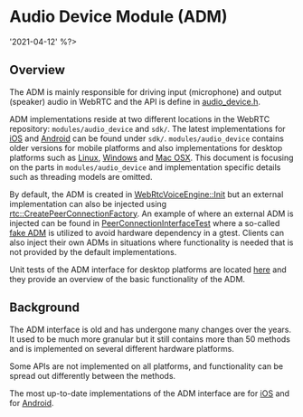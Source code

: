 # Audio Device Module (ADM)

<?% config.freshness.owner = 'henrika' %?> <?% config.freshness.reviewed =
'2021-04-12' %?>

## Overview

The ADM is mainly responsible for driving input (microphone) and output
(speaker) audio in WebRTC and the API is define in
[audio_device.h](https://source.chromium.org/chromium/chromium/src/+/master:third_party/webrtc/modules/audio_device/include/audio_device.h;drc=eb8c4ca608486add9800f6bfb7a8ba3cf23e738es).

ADM implementations reside at two different locations in the WebRTC repository:
`modules/audio_device` and `sdk/`. The latest implementations for
[iOS](https://source.chromium.org/chromium/chromium/src/+/master:third_party/webrtc/sdk/objc/native/api/audio_device_module.h;drc=76443eafa9375374d9f1d23da2b913f2acac6ac2)
and
[Android](https://source.chromium.org/chromium/chromium/src/+/master:third_party/webrtc/sdk/android/src/jni/audio_device/audio_device_module.h;drc=bbeb10925eb106eeed6143ccf571bc438ec22ce1)
can be found under `sdk/`. `modules/audio_device` contains older versions for
mobile platforms and also implementations for desktop platforms such as
[Linux](https://source.chromium.org/chromium/chromium/src/+/master:third_party/webrtc/modules/audio_device/linux/;drc=d15a575ec3528c252419149d35977e55269d8a41),
[Windows](https://source.chromium.org/chromium/chromium/src/+/master:third_party/webrtc/modules/audio_device/win/;drc=d15a575ec3528c252419149d35977e55269d8a41)
and
[Mac OSX](https://source.chromium.org/chromium/chromium/src/+/master:third_party/webrtc/modules/audio_device/mac/;drc=3b68aa346a5d3483c3448852d19d91723846825c).
This document is focusing on the parts in `modules/audio_device` and
implementation specific details such as threading models are omitted.

By default, the ADM is created in
[WebRtcVoiceEngine::Init](https://source.chromium.org/chromium/chromium/src/+/master:third_party/webrtc/media/engine/webrtc_voice_engine.cc;l=314;drc=f7b1b95f11c74cb5369fdd528b73c70a50f2e206)
but an external implementation can also be injected using
[rtc::CreatePeerConnectionFactory](https://source.chromium.org/chromium/chromium/src/+/master:third_party/webrtc/api/create_peerconnection_factory.h;l=45;drc=09ceed2165137c4bea4e02e8d3db31970d0bf273).
An example of where an external ADM is injected can be found in
[PeerConnectionInterfaceTest](https://source.chromium.org/chromium/chromium/src/+/master:third_party/webrtc/pc/peer_connection_interface_unittest.cc;l=692;drc=2efb8a5ec61b1b87475d046c03d20244f53b14b6)
where a so-called
[fake ADM](https://source.chromium.org/chromium/chromium/src/+/master:third_party/webrtc/pc/test/fake_audio_capture_module.h;l=42;drc=d15a575ec3528c252419149d35977e55269d8a41)
is utilized to avoid hardware dependency in a gtest. Clients can also inject
their own ADMs in situations where functionality is needed that is not provided
by the default implementations.

Unit tests of the ADM interface for desktop platforms are located
[here](https://source.chromium.org/chromium/chromium/src/+/master:third_party/webrtc/modules/audio_device/audio_device_unittest.cc;l=1;drc=d15a575ec3528c252419149d35977e55269d8a41)
and they provide an overview of the basic functionality of the ADM.

## Background

The ADM interface is old and has undergone many changes over the years. It used
to be much more granular but it still contains more than 50 methods and is
implemented on several different hardware platforms.

Some APIs are not implemented on all platforms, and functionality can be spread
out differently between the methods.

The most up-to-date implementations of the ADM interface are for
[iOS](https://source.chromium.org/chromium/chromium/src/+/master:third_party/webrtc/sdk/objc/native/api/audio_device_module.h;drc=76443eafa9375374d9f1d23da2b913f2acac6ac2)
and for
[Android](https://source.chromium.org/chromium/chromium/src/+/master:third_party/webrtc/sdk/android/src/jni/audio_device/audio_device_module.h;drc=bbeb10925eb106eeed6143ccf571bc438ec22ce1).
